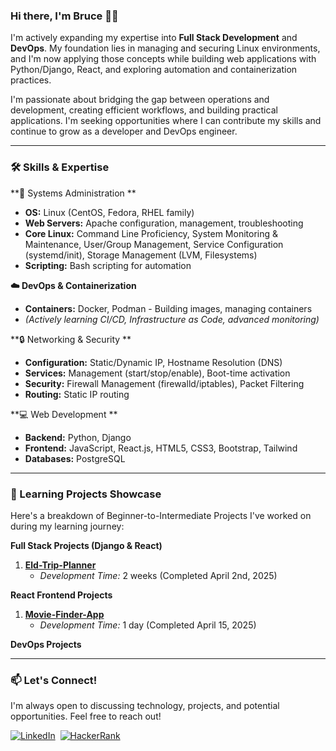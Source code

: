 ### Hi there, I'm Bruce 👋🏾

I'm actively expanding my expertise into **Full Stack Development** and **DevOps**. My foundation lies in managing and securing Linux environments, and I'm now applying those concepts while building web applications with Python/Django, React, and exploring automation and containerization practices.

I'm passionate about bridging the gap between operations and development, creating efficient workflows, and building practical applications. I'm seeking opportunities where I can contribute my skills and continue to grow as a developer and DevOps engineer.

---

### 🛠️ Skills & Expertise

**🐧 Systems Administration **
*   **OS:** Linux (CentOS, Fedora, RHEL family)
*   **Web Servers:** Apache configuration, management, troubleshooting
*   **Core Linux:** Command Line Proficiency, System Monitoring & Maintenance, User/Group Management, Service Configuration (systemd/init), Storage Management (LVM, Filesystems)
*   **Scripting:** Bash scripting for automation

**☁️ DevOps & Containerization**
*   **Containers:** Docker, Podman - Building images, managing containers
*   *(Actively learning CI/CD, Infrastructure as Code, advanced monitoring)*

**🔒 Networking & Security **
*   **Configuration:** Static/Dynamic IP, Hostname Resolution (DNS)
*   **Services:** Management (start/stop/enable), Boot-time activation
*   **Security:** Firewall Management (firewalld/iptables), Packet Filtering
*   **Routing:** Static IP routing

**💻 Web Development **
*   **Backend:** Python, Django
*   **Frontend:** JavaScript, React.js, HTML5, CSS3, Bootstrap, Tailwind
*   **Databases:** PostgreSQL

---

### 🚀 Learning Projects Showcase

Here's a breakdown of Beginner-to-Intermediate Projects I've worked on during my learning journey:

**Full Stack Projects (Django & React)**

1.  **[Eld-Trip-Planner](https://github.com/bruceminanga/Eld-trip-planner)**
    *   *Development Time:* 2 weeks (Completed April 2nd, 2025)



**React Frontend Projects**

1.  **[Movie-Finder-App](https://github.com/bruceminanga/Movie-Finder-App)**
    *   *Development Time:* 1 day (Completed April 15, 2025)



**DevOps Projects**



---

### 📫 Let's Connect!

I'm always open to discussing technology, projects, and potential opportunities. Feel free to reach out!

[![LinkedIn](https://img.shields.io/badge/LinkedIn-%230077B5.svg?&style=flat-square&logo=linkedin&logoColor=white)](https://www.linkedin.com/in/bruce-minanga-omondi-768a55240/) 
[![HackerRank](https://img.shields.io/badge/-Hackerrank-2EC866?style=flat-square&logo=HackerRank&logoColor=white)](https://www.hackerrank.com/bruceminanga)

<!-- Optional: Add GitHub Stats (uncomment below and replace 'bruceminanga' if needed) -->
<!--
---
### 📊 GitHub Stats
![Bruce's GitHub Stats](https://github-readme-stats.vercel.app/api?username=bruceminanga&show_icons=true&theme=radical)
![Top Langs](https://github-readme-stats.vercel.app/api/top-langs/?username=bruceminanga&layout=compact&theme=radical)
-->
